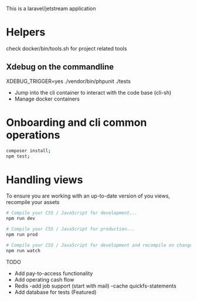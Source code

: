 This is a laravel/jetstream application

# Helpers 

check docker/bin/tools.sh for project related tools

## Xdebug on the commandline 
XDEBUG_TRIGGER=yes ./vendor/bin/phpunit ./tests

* Jump into the cli container to interact with the code base (cli-sh)
* Manage docker containers

# Onboarding and cli common operations

```sh
composer install;
npm test;
```

# Handling views

To ensure you are working with an up-to-date version of you views, recompile your assets

```sh
# Compile your CSS / JavaScript for development...
npm run dev

# Compile your CSS / JavaScript for production...
npm run prod

# Compile your CSS / JavaScript for development and recompile on change...
npm run watch
```

TODO
* Add pay-to-access functionality
* Add operating cash flow
* Redis 
    -add job support (start with mail)
    -cache quickfs-statements
* Add database for tests (Featured)
